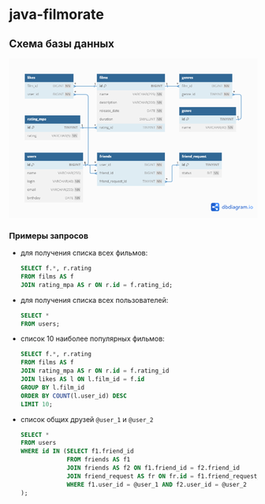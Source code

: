 # java-filmorate

## Схема базы данных

![database schema](dbschema.png)

### Примеры запросов

- для получения списка всех фильмов:
  ```sql
  SELECT f.*, r.rating 
  FROM films AS f 
  JOIN rating_mpa AS r ON r.id = f.rating_id;
  ```
- для получения списка всех пользователей:
  ```sql
  SELECT *
  FROM users;
  ```
- список 10 наиболее популярных фильмов:
  ```sql
  SELECT f.*, r.rating
  FROM films AS f
  JOIN rating_mpa AS r ON r.id = f.rating_id
  JOIN likes AS l ON l.film_id = f.id
  GROUP BY l.film_id
  ORDER BY COUNT(l.user_id) DESC
  LIMIT 10;
  ```
- список общих друзей `@user_1` и `@user_2`
  ```sql
  SELECT *
  FROM users
  WHERE id IN (SELECT f1.friend_id
               FROM friends AS f1
               JOIN friends AS f2 ON f1.friend_id = f2.friend_id
               JOIN friend_request AS fr ON fr.id = f1.friend_request_id
               WHERE f1.user_id = @user_1 AND f2.user_id = @user_2
  );
  ```
